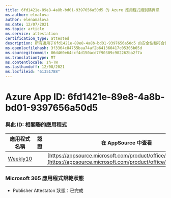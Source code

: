 ```yaml
---
title: 6fd1421e-89e8-4a8b-bd01-9397656a50d5 的 Azure 應用程式識別碼資訊
ms.author: elmalova
author: elenamalova
ms.date: 12/07/2021
ms.topic: article
ms.service: attestation
certification_type: attested
description: 所有適用于6fd1421e-89e8-4a8b-bd01-9397656a50d5 的安全性和符合性資訊資訊。
ms.openlocfilehash: 3f3364c84755baa74af2b641360417c05305b05d
ms.sourcegitcommit: 06d460e64ccf4d150acd7f90309c902262ba2f7a
ms.translationtype: MT
ms.contentlocale: zh-TW
ms.lasthandoff: 12/08/2021
ms.locfileid: "61351788"
---
```

# <a name="azure-app-id-6fd1421e-89e8-4a8b-bd01-9397656a50d5"></a>Azure App ID: 6fd1421e-89e8-4a8b-bd01-9397656a50d5


### <a name="apps-associated-with-this-id"></a>與此 ID: 相關聯的應用程式
| **應用程式名稱** | **認證** | **在 AppSource 中查看** |
|--------------|---------------|-----------------------|
| [Weekly10](https://docs.microsoft.com/microsoft-365-app-certification/forward/WA200001441) |  | [https://appsource.microsoft.com/product/office/WA200001441](https://appsource.microsoft.com/product/office/WA200001441) |

### <a name="microsoft-365-app-compliance-status"></a>Microsoft 365 應用程式規範狀態
- Publisher Attestaton 狀態：已完成

